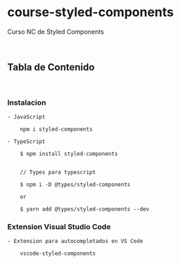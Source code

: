 

# course-styled-components
Curso NC de Styled Components

<br>

## Tabla de Contenido

<br>

### Instalacion

    - JavaScript 

        npm i styled-components

    - TypeScript
        
        $ npm install styled-components
        

        // Types para typescript

        $ npm i -D @types/styled-components
        
        or
        
        $ yarn add @types/styled-components --dev        


### Extension Visual Studio Code

    - Extension para autocompletados en VS Code

        vscode-styled-components